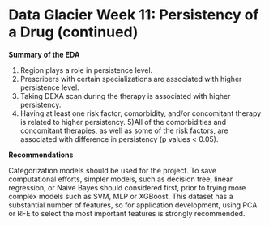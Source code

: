 # Data Glacier Week 11: Persistency of a Drug (continued)

**Summary of the EDA**

1) Region plays a role in persistence level.
2) Prescribers with certain specializations are associated with higher persistence level.
3) Taking DEXA scan during the therapy is associated with higher persistency.
4) Having at least one risk factor, comorbidity, and/or concomitant therapy is related to higher persistency.
5)All of the comorbidities and concomitant therapies, as well as some of the risk factors, are associated with difference in persistency (p values < 0.05).

**Recommendations**

Categorization models should be used for the project.
To save computational efforts, simpler models, such as decision tree, linear regression, or Naive Bayes should considered first, prior to trying more complex models such as SVM, MLP or XGBoost.
This dataset has a substantial number of features, so for application development, using PCA or RFE to select the most important features is strongly recommended.
